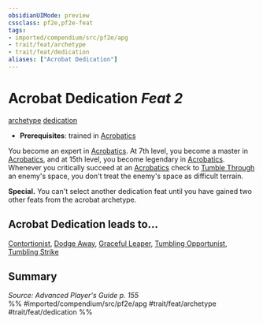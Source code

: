 ```yaml
---
obsidianUIMode: preview
cssclass: pf2e,pf2e-feat
tags:
- imported/compendium/src/pf2e/apg
- trait/feat/archetype
- trait/feat/dedication
aliases: ["Acrobat Dedication"]
---
```

# Acrobat Dedication  *Feat 2*  
[archetype](archetype.md)  [dedication](dedication.md)  

- **Prerequisites**: trained in [Acrobatics](../skills.md#Acrobatics)

You become an expert in [Acrobatics](../skills.md#Acrobatics). At 7th level, you become a master in [Acrobatics](../skills.md#Acrobatics), and at 15th level, you become legendary in [Acrobatics](../skills.md#Acrobatics). Whenever you critically succeed at an [Acrobatics](../skills.md#Acrobatics) check to [Tumble Through](tumble-through.md) an enemy's space, you don't treat the enemy's space as difficult terrain.

**Special.** You can't select another dedication feat until you have gained two other feats from the acrobat archetype.

## Acrobat Dedication leads to...

[Contortionist](contortionist-apg.md), [Dodge Away](dodge-away-apg.md), [Graceful Leaper](graceful-leaper-apg.md), [Tumbling Opportunist](tumbling-opportunist-apg.md), [Tumbling Strike](tumbling-strike-apg.md)

## Summary

*Source: Advanced Player's Guide p. 155*  
%% #imported/compendium/src/pf2e/apg #trait/feat/archetype #trait/feat/dedication %%